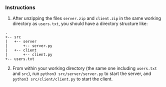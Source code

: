 ### Instructions

1. After unzipping the files `server.zip` and `client.zip` in the same working directory as `users.txt`,  you should have a directory structure like:
```
.
+-- src
|   +-- server
|       +-- server.py
|   +-- client
|       +-- client.py
+-- users.txt
```

2. From within your working directory (the same one including `users.txt` and `src`), run `python3 src/server/server.py` to start the server, and `python3 src/client/client.py` to start the client.
